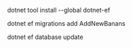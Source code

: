 dotnet tool install --global dotnet-ef

dotnet ef migrations add AddNewBanans

dotnet ef database update